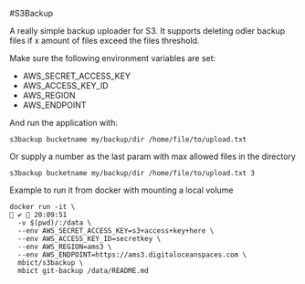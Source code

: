 #S3Backup

A really simple backup uploader for S3.
It supports deleting odler backup files if x amount of files exceed the files threshold.

Make sure the following environment variables are set:

- AWS_SECRET_ACCESS_KEY
- AWS_ACCESS_KEY_ID
- AWS_REGION
- AWS_ENDPOINT

And run the application with:
```
s3backup bucketname my/backup/dir /home/file/to/upload.txt
```

Or supply a number as the last param with max allowed files in the directory
```
s3backup bucketname my/backup/dir /home/file/to/upload.txt 3
```

Example to run it from docker with mounting a local volume
```
docker run -it \                                                                                                                              ✔  20:09:51 
  -v $(pwd)/:/data \
  --env AWS_SECRET_ACCESS_KEY=s3+access+key+here \
  --env AWS_ACCESS_KEY_ID=secretkey \
  --env AWS_REGION=ams3 \
  --env AWS_ENDPOINT=https://ams3.digitaloceanspaces.com \
  mbict/s3backup \
  mbict git-backup /data/README.md
```